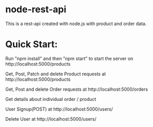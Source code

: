 # node-rest-api

This is a rest-api created with node.js with product and order data.

# Quick Start:

Run "npm install" and then "npm start" to start the server on http://localhost:5000/products

Get, Post, Patch and delete Product requests at http://localhost:5000/products

Get, Post and delete Order requests at http://localhost:5000/orders

Get details about individual order / product

User Signup(POST) at http://localhost:5000/users/

Delete User at http://localhost:5000/users/<userId>